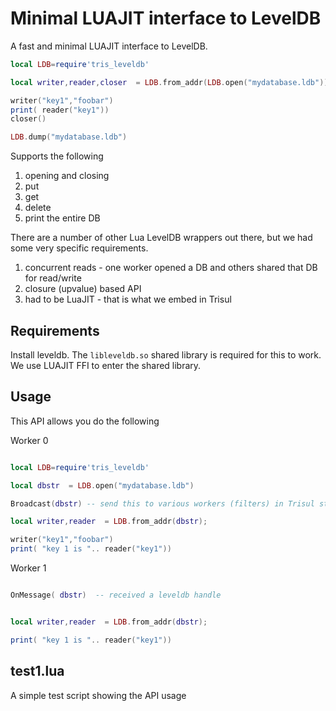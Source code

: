Minimal LUAJIT interface to LevelDB 
================================

A fast and minimal LUAJIT interface to LevelDB. 

```lua
local LDB=require'tris_leveldb'

local writer,reader,closer  = LDB.from_addr(LDB.open("mydatabase.ldb"))

writer("key1","foobar")
print( reader("key1"))
closer()

LDB.dump("mydatabase.ldb") 

```

Supports the following 

1. opening and closing 
2. put 
3. get
4. delete
5. print the entire DB 


There are a number of other Lua LevelDB wrappers out there, but we had some very specific requirements.

1. concurrent reads - one worker opened a DB and others shared that DB for read/write
2. closure (upvalue) based API 
3. had to be LuaJIT - that is what we embed in Trisul 


Requirements
------------

Install leveldb. The `libleveldb.so`  shared library is required for this to work. 
We use LUAJIT FFI to enter the shared library.


Usage
-----
This API allows you do the following 

Worker 0

```lua

local LDB=require'tris_leveldb'

local dbstr  = LDB.open("mydatabase.ldb")

Broadcast(dbstr) -- send this to various workers (filters) in Trisul stream 

local writer,reader  = LDB.from_addr(dbstr);

writer("key1","foobar")
print( "key 1 is ".. reader("key1"))

```

Worker 1

```lua

OnMessage( dbstr)  -- received a leveldb handle 


local writer,reader  = LDB.from_addr(dbstr);

print( "key 1 is ".. reader("key1"))

```



test1.lua
---------

A simple test script showing the API usage 

